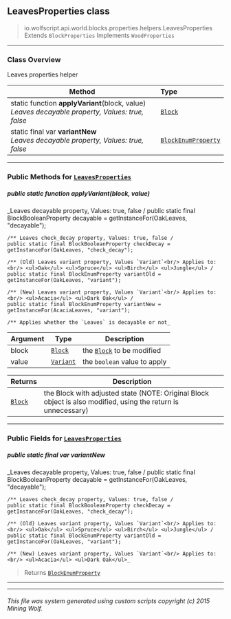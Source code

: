 ## LeavesProperties __class__

>io.wolfscript.api.world.blocks.properties.helpers.LeavesProperties
>Extends `BlockProperties`
>Implements `WoodProperties`

---

### Class Overview

Leaves properties helper

Method | Type   
--- | :--- 
static function __applyVariant__(block, value) <br> _Leaves decayable property, Values: true, false_ | [`Block`](..\..\Block.md)
static final var __variantNew__ <br> _Leaves decayable property, Values: true, false_ | [`BlockEnumProperty`](..\BlockEnumProperty.md)



---


### Public Methods for [`LeavesProperties`](LeavesProperties.md)

##### <a id='applyvariant'></a>public static function __applyVariant__(block, value)

_Leaves decayable property, Values: true, false /
    public static final BlockBooleanProperty decayable = getInstanceFor(OakLeaves, "decayable");

    /** Leaves check_decay property, Values: true, false /
    public static final BlockBooleanProperty checkDecay = getInstanceFor(OakLeaves, "check_decay");

    /** (Old) Leaves variant property, Values `Variant`<br/> Applies to:<br/> <ul>Oak</ul> <ul>Spruce</ul> <ul>Birch</ul> <ul>Jungle</ul> /
    public static final BlockEnumProperty variantOld = getInstanceFor(OakLeaves, "variant");

    /** (New) Leaves variant property, Values `Variant`<br/> Applies to:<br/> <ul>Acacia</ul> <ul>Dark Oak</ul> /
    public static final BlockEnumProperty variantNew = getInstanceFor(AcaciaLeaves, "variant");

    /** Applies whether the `Leaves` is decayable or not_

Argument | Type | Description  
--- | --- | --- 
block | [`Block`](..\..\Block.md) | the [`Block`](..\..\Block.md) to be modified
value | [`Variant`](Variant.md) | the `boolean` value to apply

Returns | Description
--- | --- 
[`Block`](..\..\Block.md) | the Block with adjusted state (NOTE: Original Block object is also modified, using the return is unnecessary)


---

### Public Fields for [`LeavesProperties`](LeavesProperties.md)

##### <a id='variantnew'></a>public static final var __variantNew__

_Leaves decayable property, Values: true, false /
    public static final BlockBooleanProperty decayable = getInstanceFor(OakLeaves, "decayable");

    /** Leaves check_decay property, Values: true, false /
    public static final BlockBooleanProperty checkDecay = getInstanceFor(OakLeaves, "check_decay");

    /** (Old) Leaves variant property, Values `Variant`<br/> Applies to:<br/> <ul>Oak</ul> <ul>Spruce</ul> <ul>Birch</ul> <ul>Jungle</ul> /
    public static final BlockEnumProperty variantOld = getInstanceFor(OakLeaves, "variant");

    /** (New) Leaves variant property, Values `Variant`<br/> Applies to:<br/> <ul>Acacia</ul> <ul>Dark Oak</ul>_

>Returns
>  [`BlockEnumProperty`](..\BlockEnumProperty.md)

---
---


###### This file was system generated using custom scripts copyright (c) 2015 Mining Wolf.
	

